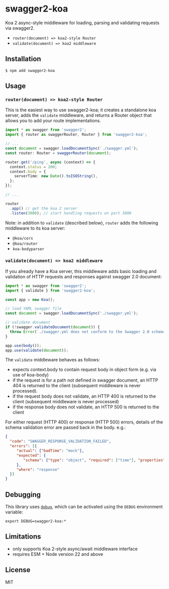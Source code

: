 # swagger2-koa

Koa 2 async-style middleware for loading, parsing and validating requests via swagger2.

- `router(document) => koa2-style Router`
- `validate(document) => koa2 middleware`

## Installation

```shell
$ npm add swagger2-koa
```

## Usage

### `router(document) => koa2-style Router`

This is the easiest way to use swagger2-koa; it creates a standalone koa server, adds the `validate` middleware, and returns a
Router object that allows you to add your route implementations.

```typescript
import * as swagger from 'swagger2';
import { router as swaggerRouter, Router } from 'swagger2-koa';

// ...
const document = swagger.loadDocumentSync('./swagger.yml');
const router: Router = swaggerRouter(document);

router.get('/ping', async (context) => {
  context.status = 200;
  context.body = {
    serverTime: new Date().toISOString(),
  };
});

// ...

router
  .app() // get the koa 2 server
  .listen(3000); // start handling requests on port 3000
```

Note: in addition to `validate` (described below), `router` adds the following middleware to its koa server:

- `@koa/cors`
- `@koa/router`
- `koa-bodyparser`

### `validate(document) => koa2 middleware`

If you already have a Koa server, this middleware adds basic loading and validation of HTTP requests and responses against
swagger 2.0 document:

```javascript
import * as swagger from 'swagger2';
import { validate } from 'swagger2-koa';

const app = new Koa();

// load YAML swagger file
const document = swagger.loadDocumentSync('./swagger.yml');

// validate document
if (!swagger.validateDocument(document)) {
  throw Error(`./swagger.yml does not conform to the Swagger 2.0 schema`);
}

app.use(body());
app.use(validate(document));
```

The `validate` middleware behaves as follows:

- expects context.body to contain request body in object form (e.g. via use of koa-body)
- if the request is for a path not defined in swagger document, an HTTP 404 is returned to the client (subsequent middleware is never processed).
- if the request body does not validate, an HTTP 400 is returned to the client (subsequent middleware is never processed)
- if the response body does not validate, an HTTP 500 is returned to the client

For either request (HTTP 400) or response (HTTP 500) errors, details of the schema validation error are passed back in the body. e.g.:

```JSON
{
  "code": "SWAGGER_RESPONSE_VALIDATION_FAILED",
  "errors": [{
     "actual": {"badTime": "mock"},
     "expected": {
        "schema": {"type": "object", "required": ["time"], "properties": {"time": {"type": "string", "format": "date-time"}}}
     },
     "where": "response"
  }]
}
```

## Debugging

This library uses [`debug`](https://github.com/visionmedia/debug), which can be activated using the
`DEBUG` environment variable:

```shell
export DEBUG=swagger2-koa:*
```

## Limitations

- only supports Koa 2-style async/await middleware interface
- requires ESM + Node version 22 and above

## License

MIT
